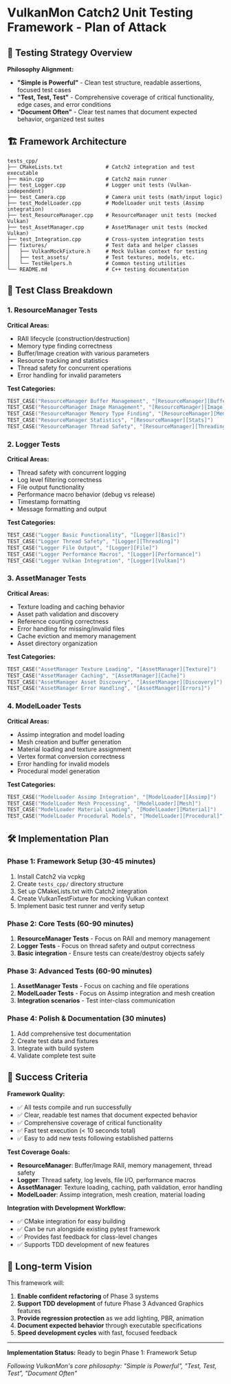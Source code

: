 # VulkanMon Catch2 Unit Testing Framework - Plan of Attack

## 🎯 **Testing Strategy Overview**

**Philosophy Alignment:**
- **"Simple is Powerful"** - Clean test structure, readable assertions, focused test cases
- **"Test, Test, Test"** - Comprehensive coverage of critical functionality, edge cases, and error conditions
- **"Document Often"** - Clear test names that document expected behavior, organized test suites

## 🏗️ **Framework Architecture**

```
tests_cpp/
├── CMakeLists.txt              # Catch2 integration and test executable
├── main.cpp                    # Catch2 main runner
├── test_Logger.cpp             # Logger unit tests (Vulkan-independent)
├── test_Camera.cpp             # Camera unit tests (math/input logic)
├── test_ModelLoader.cpp        # ModelLoader unit tests (Assimp integration)
├── test_ResourceManager.cpp    # ResourceManager unit tests (mocked Vulkan)
├── test_AssetManager.cpp       # AssetManager unit tests (mocked Vulkan)
├── test_Integration.cpp        # Cross-system integration tests
├── fixtures/                   # Test data and helper classes
│   ├── VulkanMockFixture.h     # Mock Vulkan context for testing
│   ├── test_assets/            # Test textures, models, etc.
│   └── TestHelpers.h           # Common testing utilities
└── README.md                   # C++ testing documentation
```

## 🧪 **Test Class Breakdown**

### **1. ResourceManager Tests**
**Critical Areas:**
- RAII lifecycle (construction/destruction)
- Memory type finding correctness
- Buffer/Image creation with various parameters
- Resource tracking and statistics
- Thread safety for concurrent operations
- Error handling for invalid parameters

**Test Categories:**
```cpp
TEST_CASE("ResourceManager Buffer Management", "[ResourceManager][Buffer]")
TEST_CASE("ResourceManager Image Management", "[ResourceManager][Image]")  
TEST_CASE("ResourceManager Memory Type Finding", "[ResourceManager][Memory]")
TEST_CASE("ResourceManager Statistics", "[ResourceManager][Stats]")
TEST_CASE("ResourceManager Thread Safety", "[ResourceManager][Threading]")
```

### **2. Logger Tests**
**Critical Areas:**
- Thread safety with concurrent logging
- Log level filtering correctness
- File output functionality
- Performance macro behavior (debug vs release)
- Timestamp formatting
- Message formatting and output

**Test Categories:**
```cpp
TEST_CASE("Logger Basic Functionality", "[Logger][Basic]")
TEST_CASE("Logger Thread Safety", "[Logger][Threading]")
TEST_CASE("Logger File Output", "[Logger][File]")
TEST_CASE("Logger Performance Macros", "[Logger][Performance]")
TEST_CASE("Logger Vulkan Integration", "[Logger][Vulkan]")
```

### **3. AssetManager Tests**
**Critical Areas:**
- Texture loading and caching behavior
- Asset path validation and discovery
- Reference counting correctness
- Error handling for missing/invalid files
- Cache eviction and memory management
- Asset directory organization

**Test Categories:**
```cpp
TEST_CASE("AssetManager Texture Loading", "[AssetManager][Texture]")
TEST_CASE("AssetManager Caching", "[AssetManager][Cache]")
TEST_CASE("AssetManager Asset Discovery", "[AssetManager][Discovery]")
TEST_CASE("AssetManager Error Handling", "[AssetManager][Errors]")
```

### **4. ModelLoader Tests**
**Critical Areas:**
- Assimp integration and model loading
- Mesh creation and buffer generation
- Material loading and texture assignment
- Vertex format conversion correctness
- Error handling for invalid models
- Procedural model generation

**Test Categories:**
```cpp
TEST_CASE("ModelLoader Assimp Integration", "[ModelLoader][Assimp]")
TEST_CASE("ModelLoader Mesh Processing", "[ModelLoader][Mesh]")
TEST_CASE("ModelLoader Material Loading", "[ModelLoader][Material]")
TEST_CASE("ModelLoader Procedural Models", "[ModelLoader][Procedural]")
```

## 🛠️ **Implementation Plan**

### **Phase 1: Framework Setup (30-45 minutes)**
1. Install Catch2 via vcpkg
2. Create `tests_cpp/` directory structure
3. Set up CMakeLists.txt with Catch2 integration
4. Create VulkanTestFixture for mocking Vulkan context
5. Implement basic test runner and verify setup

### **Phase 2: Core Tests (60-90 minutes)**
1. **ResourceManager Tests** - Focus on RAII and memory management
2. **Logger Tests** - Focus on thread safety and output correctness
3. **Basic integration** - Ensure tests can create/destroy objects safely

### **Phase 3: Advanced Tests (60-90 minutes)**  
1. **AssetManager Tests** - Focus on caching and file operations
2. **ModelLoader Tests** - Focus on Assimp integration and mesh creation
3. **Integration scenarios** - Test inter-class communication

### **Phase 4: Polish & Documentation (30 minutes)**
1. Add comprehensive test documentation
2. Create test data and fixtures
3. Integrate with build system
4. Validate complete test suite

## 🎯 **Success Criteria**

**Framework Quality:**
- ✅ All tests compile and run successfully
- ✅ Clear, readable test names that document expected behavior
- ✅ Comprehensive coverage of critical functionality
- ✅ Fast test execution (< 10 seconds total)
- ✅ Easy to add new tests following established patterns

**Test Coverage Goals:**
- **ResourceManager**: Buffer/Image RAII, memory management, thread safety
- **Logger**: Thread safety, log levels, file I/O, performance macros  
- **AssetManager**: Texture loading, caching, path validation, error handling
- **ModelLoader**: Assimp integration, mesh creation, material loading

**Integration with Development Workflow:**
- ✅ CMake integration for easy building
- ✅ Can be run alongside existing pytest framework
- ✅ Provides fast feedback for class-level changes
- ✅ Supports TDD development of new features

## 🚀 **Long-term Vision**

This framework will:
1. **Enable confident refactoring** of Phase 3 systems
2. **Support TDD development** of future Phase 3 Advanced Graphics features
3. **Provide regression protection** as we add lighting, PBR, animation
4. **Document expected behavior** through executable specifications
5. **Speed development cycles** with fast, focused feedback

---

**Implementation Status:** Ready to begin Phase 1: Framework Setup

*Following VulkanMon's core philosophy: "Simple is Powerful", "Test, Test, Test", "Document Often"*